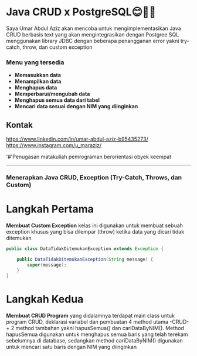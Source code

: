 # Java CRUD x PostgreSQL😊🤗👋

Saya Umar Abdul Aziz akan mencoba untuk mengimplementasikan Java CRUD berbasis text yang akan mengintegrasikan dengan Postgree SQL menggunakan library JDBC dengan beberapa penangganan error yakni try-catch, throw, dan custom exception 

### **Menu yang tersedia**

* **Memasukkan data** 
* **Menampilkan data**
* **Menghapus data** 
* **Memperbarui/mengubah data**
* **Menghapus semua data dari tabel**
* **Mencari data sesuai dengan NIM yang diinginkan**

## Kontak
https://www.linkedin.com/in/umar-abdul-aziz-b95435273/
https://www.instagram.com/u_maraziz/

'#'Penugasan matakuliah pemrograman berorientasi obyek keempat

------------------------------------------------------------------------------------------
### Menerapkan Java CRUD, Exception (Try-Catch, Throws, dan Custom)


# Langkah Pertama  
**Membuat Custom Exception** kelas ini digunakan untuk membuat sebuah exception khusus yang bisa dilempar (throw) ketika data yang dicari tidak ditemukan
```java
public class DataTidakDitemukanException extends Exception {

    public DataTidakDitemukanException(String message) {
        super(message);
    }
}
```

# Langkah Kedua  
**Membuat CRUD Program** yang didalamnya terdapat main class untuk program CRUD, deklarasi variabel dan pembuatan 4 method utama -CRUD- + 2 method tambahan yakni hapusSemua() dan cariDataByNIM(). Method hapusSemua digunakan untuk menghapus semua baris yang telah terekam sebelumnya di database, sedangkan method cariDataByNIM() digunakan untuk mencari satu baris dengan NIM yang diinginkan
